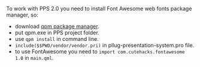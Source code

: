To work with PPS 2.0 you need to install Font Awesome web fonts package manager, so:
-  download [qpm package manager](https://www.qpm.io/). 
-  put qpm.exe in PPS project folder.
-  use `qpm install` in command line.
-  `include($$PWD/vendor/vendor.pri)` in pllug-presentation-system.pro file.
-  to use FontAwesome you need to `import com.cutehacks.fontawesome 1.0` in `main.qml`.
